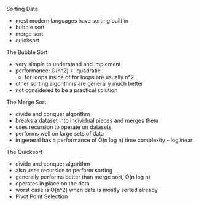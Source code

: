 Sorting Data

- most modern languages have sorting built in
- bubble sort
- merge sort
- quicksort


The Bubble Sort
- very simple to understand and implement
- performance: O(n^2) <- quadratic
    - for loops inside of for loops are usually n^2
- other sorting algorithms are generally much better
- not considered to be a practical solution

The Merge Sort
- divide and conquer algorithm
- breaks a dataset into individual pieces and merges them
- uses recursion to operate on datasets
- performs well on large sets of data
- in general has a performance of O(n log n) time complexity - loglinear

The Quicksort
- divide and conquer algorithm
- also uses recursion to perform sorting
- generally performs better than merge sort, O(n log n)
- operates in place on the data
- worst case is O(n^2) when data is mostly sorted already
- Pivot Point Selection